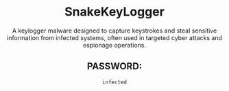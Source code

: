 <div align="center">

# SnakeKeyLogger

A keylogger malware designed to capture keystrokes and steal sensitive information from infected systems, often used in targeted cyber attacks and espionage operations.

## PASSWORD:

```
infected
```

</div>
